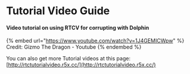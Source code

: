 # Tutorial Video Guide

#### Video tutorial on using RTCV for corrupting with Dolphin

{% embed url="https://www.youtube.com/watch?v=1J4GEMICWpw" %}
Credit: Gizmo The Dragon - Youtube&#x20;
{% endembed %}

You can also get more Tutorial videos at this page: [http://rtctutorialvideo.r5x.cc/](http://rtctutorialvideo.r5x.cc/)
